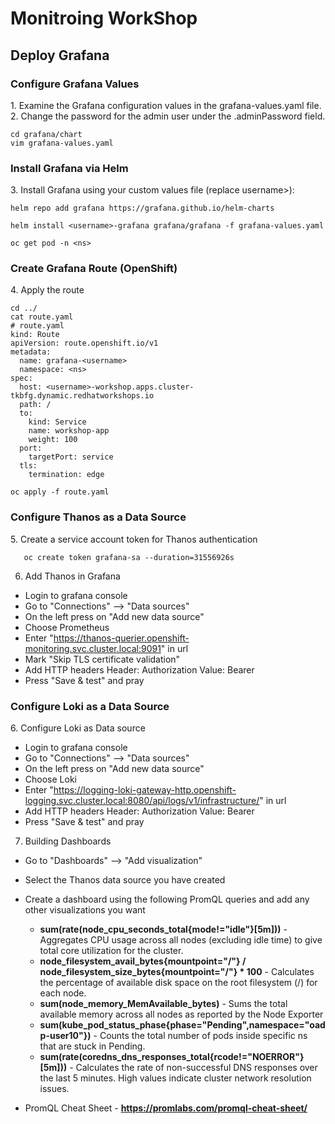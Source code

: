 <h1>Monitroing WorkShop</h1>

<h2>Deploy Grafana</h2>

<h3>Configure Grafana Values</h3>
1. Examine the Grafana configuration values in the grafana-values.yaml file.
2. Change the password for the admin user under the .adminPassword field.

```
cd grafana/chart
vim grafana-values.yaml
```

<h3>Install Grafana via Helm</h3>
3. Install Grafana using your custom values file (replace username>):

```
helm repo add grafana https://grafana.github.io/helm-charts

helm install <username>-grafana grafana/grafana -f grafana-values.yaml

oc get pod -n <ns>
```

<h3>Create Grafana Route (OpenShift)</h3>
4. Apply the route

```
cd ../
cat route.yaml
# route.yaml
kind: Route
apiVersion: route.openshift.io/v1
metadata:
  name: grafana-<username>
  namespace: <ns>
spec:
  host: <username>-workshop.apps.cluster-tkbfg.dynamic.redhatworkshops.io
  path: /
  to:
    kind: Service
    name: workshop-app
    weight: 100
  port:
    targetPort: service
  tls:
    termination: edge

oc apply -f route.yaml
```

<h3>Configure Thanos as a Data Source</h3>
5. Create a service account token for Thanos authentication

```
   oc create token grafana-sa --duration=31556926s
```

6. Add Thanos in Grafana
 - Login to grafana console
 - Go to "Connections" --> "Data sources"
 - On the left press on "Add new data source"
 - Choose Prometheus
 - Enter "https://thanos-querier.openshift-monitoring.svc.cluster.local:9091" in url
 - Mark "Skip TLS certificate validation"
 - Add HTTP headers
   Header: Authorization Value: Bearer <token>
 - Press "Save & test" and pray


<h3>Configure Loki as a Data Source</h3>
6. Configure Loki as Data source

 - Login to grafana console
 - Go to "Connections" --> "Data sources"
 - On the left press on "Add new data source"
 - Choose Loki
 - Enter "https://logging-loki-gateway-http.openshift-logging.svc.cluster.local:8080/api/logs/v1/infrastructure/" in url
 - Add HTTP headers
   Header: Authorization Value: Bearer <token>
 - Press "Save & test" and pray


7. Building Dashboards

  - Go to "Dashboards" --> "Add visualization"
  - Select the Thanos data source you have created
  - Create a dashboard using the following PromQL queries and add any other visualizations you want
    
      - **sum(rate(node_cpu_seconds_total{mode!="idle"}[5m]))** - Aggregates CPU usage across all nodes (excluding idle time) to give total core utilization for the cluster.
      - **node_filesystem_avail_bytes{mountpoint="/"} / node_filesystem_size_bytes{mountpoint="/"} * 100** - Calculates the percentage of available disk space on the root           filesystem (/) for each node.
      - **sum(node_memory_MemAvailable_bytes)** - Sums the total available memory across all nodes as reported by the Node Exporter
      - **sum(kube_pod_status_phase{phase="Pending",namespace="oadp-user10"})** - Counts the total number of pods inside specific ns that are stuck in Pending.
      - **sum(rate(coredns_dns_responses_total{rcode!="NOERROR"}[5m]))** - Calculates the rate of non-successful DNS responses over the last 5 minutes. High values indicate         cluster network resolution issues.
        
  - PromQL Cheat Sheet - **https://promlabs.com/promql-cheat-sheet/**
